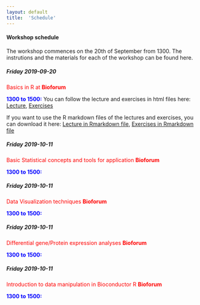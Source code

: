 ```yaml
---
layout: default
title:  'Schedule'
---
```

#### Workshop schedule

The workshop commences on the 20th of September from 1300. The instrutions and the materials for each of the workshop can be found here.

##### Friday 2019-09-20

<span style="color:red"> Basics in R at **Bioforum**</span>

<span style="color:blue"> **1300 to 1500:**</span> You can follow the lecture and exercises in html files here: [Lecture][1], [Exercises][2]

If you want to use the R markdown files of the lectures and exercises, you can download it here: [Lecture in Rmarkdown file][3], [Exercises in Rmarkdown file][4]

##### Friday 2019-10-11

<span style="color:red"> Basic Statistical concepts and tools for application **Bioforum**</span>

<span style="color:blue"> **1300 to 1500:**</span>

##### Friday 2019-10-11

<span style="color:red"> Data Visualization techniques **Bioforum**</span>

<span style="color:blue"> **1300 to 1500:**</span>

##### Friday 2019-10-11

<span style="color:red"> Differential gene/Protein expression analyses **Bioforum**</span>

<span style="color:blue"> **1300 to 1500:**</span>

##### Friday 2019-10-11

<span style="color:red"> Introduction to data manipulation in Bioconductor R **Bioforum**</span>

<span style="color:blue"> **1300 to 1500:**</span>


[1]: Data/2019-09-20/Introduction_workshop/Introduction_xaringan.html
[2]: Data/2019-09-20/Introduction_workshop/Exercises.html
[3]: Data/2019-09-20/Introduction_workshop/Introduction_xaringan.Rmd
[4]: Data/2019-09-20/Introduction_workshop/Exercises.Rmd
